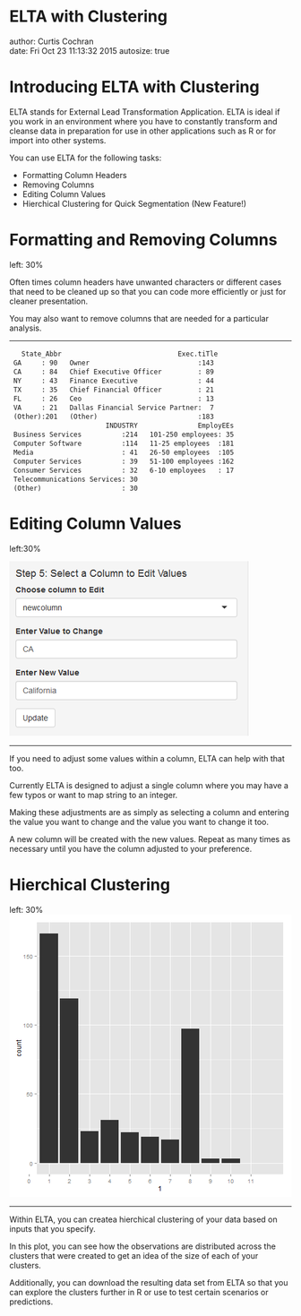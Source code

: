 ELTA with Clustering
========================================================
author: Curtis Cochran  
date: Fri Oct 23 11:13:32 2015
autosize: true

Introducing ELTA with Clustering
========================================================

ELTA stands for External Lead Transformation Application. ELTA is ideal if you work in an environment where you have to constantly transform and cleanse data in preparation for use in other applications such as R or for import into other systems. 

You can use ELTA for the following tasks:

- Formatting Column Headers
- Removing Columns
- Editing Column Values
- Hierchical Clustering for Quick Segmentation (New Feature!)


Formatting and Removing Columns
========================================================
left: 30%

Often times column headers have unwanted characters or different cases that need to be cleaned up so that you can code more efficiently or just for cleaner presentation. 

You may also want to remove columns that are needed for a particular analysis.

***


```
   State_Abbr                             Exec.tiTle 
 GA     : 90   Owner                           :143  
 CA     : 84   Chief Executive Officer         : 89  
 NY     : 43   Finance Executive               : 44  
 TX     : 35   Chief Financial Officer         : 21  
 FL     : 26   Ceo                             : 13  
 VA     : 21   Dallas Financial Service Partner:  7  
 (Other):201   (Other)                         :183  
                        INDUSTRY               EmployEEs  
 Business Services          :214   101-250 employees: 35  
 Computer Software          :114   11-25 employees  :181  
 Media                      : 41   26-50 employees  :105  
 Computer Services          : 39   51-100 employees :162  
 Consumer Services          : 32   6-10 employees   : 17  
 Telecommunications Services: 30                          
 (Other)                    : 30                          
```

Editing Column Values
========================================================
left:30%

![alt text](ELTA.png)

***

If you need to adjust some values within a column, ELTA can help with that too. 

Currently ELTA is designed to adjust a single column where you may have a few typos or want to map string to an integer.  

Making these adjustments are as simply as selecting a column and entering the value you want to change and the value you want to change it too. 

A new column will be created with the new values. Repeat as many times as necessary until you have the column adjusted to your preference. 



Hierchical Clustering
========================================================
left: 30%
![plot of chunk unnamed-chunk-2](ELTA_w_Clustering-figure/unnamed-chunk-2-1.png) 

***

Within ELTA, you can createa hierchical clustering of your data based on inputs that you specify. 

In this plot, you can see how the observations are distributed across the clusters that were created to get an idea of the size of each of your clusters. 

Additionally, you can download the resulting data set from ELTA so that you can explore the clusters further in R or use to test certain scenarios or predictions.

